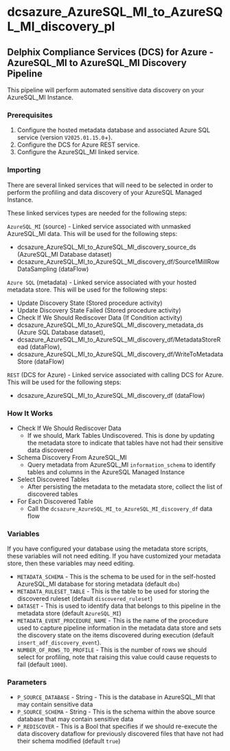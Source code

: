 # dcsazure_AzureSQL_MI_to_AzureSQL_MI_discovery_pl
## Delphix Compliance Services (DCS) for Azure - AzureSQL_MI to AzureSQL_MI Discovery Pipeline

This pipeline will perform automated sensitive data discovery on your AzureSQL_MI Instance.

### Prerequisites
1. Configure the hosted metadata database and associated Azure SQL service (version `V2025.01.15.0`+).
1. Configure the DCS for Azure REST service.
1. Configure the AzureSQL_MI linked service.

### Importing
There are several linked services that will need to be selected in order to perform the profiling and data discovery of your AzureSQL Managed Instance.

These linked services types are needed for the following steps:


`AzureSQL_MI` (source) - Linked service associated with unmasked AzureSQL_MI data. This will be used for the following
steps:
* dcsazure_AzureSQL_MI_to_AzureSQL_MI_discovery_source_ds (AzureSQL_MI Database dataset)
* dcsazure_AzureSQL_MI_to_AzureSQL_MI_discovery_df/Source1MillRowDataSampling (dataFlow)

`Azure SQL` (metadata) - Linked service associated with your hosted metadata store. This will be used for the following
steps:
* Update Discovery State (Stored procedure activity)
* Update Discovery State Failed (Stored procedure activity)
* Check If We Should Rediscover Data (If Condition activity)
* dcsazure_AzureSQL_MI_to_AzureSQL_MI_discovery_metadata_ds (Azure SQL Database dataset),
* dcsazure_AzureSQL_MI_to_AzureSQL_MI_discovery_df/MetadataStoreRead (dataFlow),
* dcsazure_AzureSQL_MI_to_AzureSQL_MI_discovery_df/WriteToMetadataStore (dataFlow)

`REST` (DCS for Azure) - Linked service associated with calling DCS for Azure. This will be used for the following
  steps:
* dcsazure_AzureSQL_MI_to_AzureSQL_MI_discovery_df (dataFlow)

### How It Works

* Check If We Should Rediscover Data
  * If we should, Mark Tables Undiscovered. This is done by updating the metadata store to indicate that tables have not had their sensitive data discovered
* Schema Discovery From AzureSQL_MI
  * Query metadata from AzureSQL_MI `information_schema` to identify tables and columns in the AzureSQL Managed Instance
* Select Discovered Tables
  * After persisting the metadata to the metadata store, collect the list of discovered tables
* For Each Discovered Table
  * Call the `dcsazure_AzureSQL_MI_to_AzureSQL_MI_discovery_df` data flow

### Variables

If you have configured your database using the metadata store scripts, these variables will not need editing. If you
have customized your metadata store, then these variables may need editing.

* `METADATA_SCHEMA` - This is the schema to be used for in the self-hosted AzureSQL_MI database for storing metadata
  (default `dbo`)
* `METADATA_RULESET_TABLE` - This is the table to be used for storing the discovered ruleset
  (default `discovered_ruleset`)
* `DATASET` - This is used to identify data that belongs to this pipeline in the metadata store (default `AzureSQL_MI`)
* `METADATA_EVENT_PROCEDURE_NAME` - This is the name of the procedure used to capture pipeline information in the metadata data store and sets the discovery state on the items discovered during execution (default `insert_adf_discovery_event`).
* `NUMBER_OF_ROWS_TO_PROFILE` - This is the number of rows we should select for profiling, note that raising this value could cause requests to fail (default `1000`).

### Parameters

* `P_SOURCE_DATABASE` - String - This is the database in AzureSQL_MI that may contain sensitive data
* `P_SOURCE_SCHEMA` - String - This is the schema within the above source database that may contain sensitive data
* `P_REDISCOVER` - This is a Bool that specifies if we should re-execute the data discovery dataflow for previously discovered files that have not had their schema modified (default `true`)
